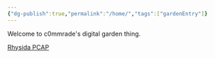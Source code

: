 ```yaml
---
{"dg-publish":true,"permalink":"/home/","tags":["gardenEntry"]}
---
```


Welcome to c0mmrade's digital garden thing.

[Rhysida PCAP](https://github.com/thec0mmrade/c0mmrades-garden/blob/main/src/site/Rhysida_66-85-173-11_23FEB2025.pcap)